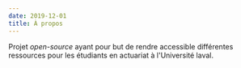 ```yaml
---
date: 2019-12-01
title: À propos
---
```


Projet *open-source* ayant pour but de rendre accessible différentes ressources pour les étudiants en actuariat à l'Université laval.
